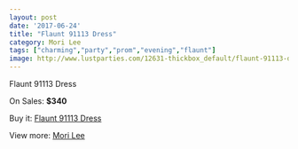 ```yaml
---
layout: post
date: '2017-06-24'
title: "Flaunt 91113 Dress"
category: Mori Lee
tags: ["charming","party","prom","evening","flaunt"]
image: http://www.lustparties.com/12631-thickbox_default/flaunt-91113-dress.jpg
---
```

Flaunt 91113 Dress

On Sales: **$340**
<a href="https://www.lustparties.com/en/mori-lee/4721-flaunt-91113-dress.html"><amp-img layout="responsive" width="600" height="600" src="//www.lustparties.com/12631-thickbox_default/flaunt-91113-dress.jpg" alt="Flaunt 91113 Dress 0" /></a>
<a href="https://www.lustparties.com/en/mori-lee/4721-flaunt-91113-dress.html"><amp-img layout="responsive" width="600" height="600" src="//www.lustparties.com/12632-thickbox_default/flaunt-91113-dress.jpg" alt="Flaunt 91113 Dress 1" /></a>

Buy it: [Flaunt 91113 Dress](https://www.lustparties.com/en/mori-lee/4721-flaunt-91113-dress.html "Flaunt 91113 Dress")

View more: [Mori Lee](https://www.lustparties.com/en/26-mori-lee "Mori Lee")